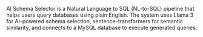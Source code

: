 AI Schema Selector is a Natural Language to SQL (NL-to-SQL) pipeline that helps users query databases using plain English. The system uses Llama 3 for AI-powered schema selection, sentence-transformers for semantic similarity, and connects to a MySQL database to execute generated queries.

